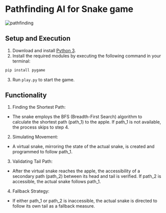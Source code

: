 # Pathfinding AI for Snake game

![pathfinding](https://github.com/user-attachments/assets/37b0d6c2-23b9-4a2a-9615-31d71f85a977)

## Setup and Execution

1. Download and install [Python 3](https://www.python.org).
2. Install the required modules by executing the following command in your terminal:
```bash
pip install pygame
```
3. Run `play.py` to start the game.

## Functionality

1. Finding the Shortest Path:
- The snake employs the BFS (Breadth-First Search) algorithm to calculate the shortest path (path_1) to the apple. If path_1 is not available, the process skips to step 4.

2. Simulating Movement:
- A virtual snake, mirroring the state of the actual snake, is created and programmed to follow path_1.

3. Validating Tail Path:
- After the virtual snake reaches the apple, the accessibility of a secondary path (path_2) between its head and tail is verified. If path_2 is accessible, the actual snake follows path_1.

4. Fallback Strategy:
- If either path_1 or path_2 is inaccessible, the actual snake is directed to follow its own tail as a fallback measure.
